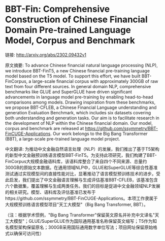 # BBT-Fin: Comprehensive Construction of Chinese Financial Domain Pre-trained Language Model, Corpus and Benchmark

链接: http://arxiv.org/abs/2302.09432v1

原文摘要:
To advance Chinese financial natural language processing (NLP), we introduce
BBT-FinT5, a new Chinese financial pre-training language model based on the T5
model. To support this effort, we have built BBT-FinCorpus, a large-scale
financial corpus with approximately 300GB of raw text from four different
sources. In general domain NLP, comprehensive benchmarks like GLUE and
SuperGLUE have driven significant advancements in language model pre-training
by enabling head-to-head comparisons among models. Drawing inspiration from
these benchmarks, we propose BBT-CFLEB, a Chinese Financial Language
understanding and generation Evaluation Benchmark, which includes six datasets
covering both understanding and generation tasks. Our aim is to facilitate
research in the development of NLP within the Chinese financial domain. Our
model, corpus and benchmark are released at
https://github.com/ssymmetry/BBT-FinCUGE-Applications. Our work belongs to the
Big Bang Transformer (BBT), a large-scale pre-trained language model project.

中文翻译:
为推动中文金融自然语言处理（NLP）的发展，我们推出了基于T5架构的新型中文金融预训练语言模型BBT-FinT5。为支持此项研究，我们构建了BBT-FinCorpus大规模金融语料库，该语料库整合了来自四个不同来源、总量约300GB的原始文本数据。在通用领域NLP中，GLUE和SuperGLUE等综合性基准测试通过实现模型间的直接性能对比，显著推动了语言模型预训练技术的进步。受此启发，我们提出了中文金融语言理解与生成评估基准BBT-CFLEB，该基准包含六个数据集，覆盖理解与生成两类任务。我们的目标是促进中文金融领域NLP发展的相关研究。模型、语料库及评估基准已发布于https://github.com/ssymmetry/BBT-FinCUGE-Applications。本项工作隶属于大规模预训练语言模型项目"天工大模型"（Big Bang Transformer, BBT）。

（注：根据学术惯例，"Big Bang Transformer"保留英文原名并补充中文译名"天工大模型"；GLUE/SuperGLUE作为国际通用基准名称保留英文缩写；T5作为知名模型架构保留原名；300GB采用国际通用数字单位写法；项目网址保留原始格式以确保可访问性）

